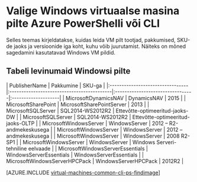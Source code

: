 <properties
   pageTitle="Valige Windows VM pildid | Microsoft Azure'i"
   description="Siit saate teada, kuidas kindlaks teha, publisher, pakkumine ja SKU piltide loomisel Windows virtuaalse masina ressursihaldur juurutamise mudeli."
   services="virtual-machines-windows"
   documentationCenter=""
   authors="squillace"
   manager="timlt"
   editor=""
   tags="azure-resource-manager"
   />

<tags
   ms.service="virtual-machines-windows"
   ms.devlang="na"
   ms.topic="article"
   ms.tgt_pltfrm="vm-windows"
   ms.workload="infrastructure"
   ms.date="08/23/2016"
   ms.author="rasquill"/>

# <a name="navigate-and-select-windows-virtual-machine-images-in-azure-with-powershell-or-the-cli"></a>Valige Windows virtuaalse masina pilte Azure PowerShelli või CLI

Selles teemas kirjeldatakse, kuidas leida VM pilt tootjad, pakkumised, SKU-de jaoks ja versioonide iga koht, kuhu võib juurutamist. Näiteks on mõned sagedamini kasutatavad Windows VM pildid.

## <a name="table-of-commonly-used-windows-images"></a>Tabeli levinumaid Windowsi pilte


| PublisherName                        | Pakkumine                                 | SKU-ga                         |
|:---------------------------------|:-------------------------------------------|:---------------------------------|:--------------------|
| MicrosoftDynamicsNAV             | DynamicsNAV                                | 2015                             |
| MicrosoftSharePoint              | MicrosoftSharePointServer                  | 2013                             |
| MicrosoftSQLServer               | SQL2014-WS2012R2                           | Ettevõtte-optimeeritud-jaoks-DW      |
| MicrosoftSQLServer               | SQL2014-WS2012R2                           | Ettevõtte-optimeeritud-jaoks-OLTP    |
| MicrosoftWindowsServer           | WindowsServer                              | 2012 – R2-andmekeskusega                  |
| MicrosoftWindowsServer           | WindowsServer                              | 2012 – andmekeskusega               |
| MicrosoftWindowsServer           | WindowsServer                              | 2008 R2-SP1 |
| MicrosoftWindowsServer           | WindowsServer                              | Windows Serveri-tehniline eelvaade |
| MicrosoftWindowsServerEssentials | WindowsServerEssentials                    | WindowsServerEssentials          |
| MicrosoftWindowsServerHPCPack    | WindowsServerHPCPack                       | 2012R2                           |


[AZURE.INCLUDE [virtual-machines-common-cli-ps-findimage](../../includes/virtual-machines-common-cli-ps-findimage.md)]
